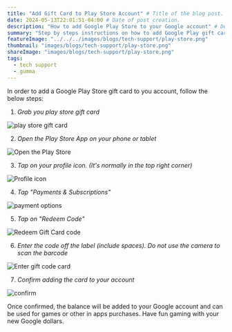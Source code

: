 ```yaml
---
title: "Add Gift Card to Play Store Account" # Title of the blog post.
date: 2024-05-13T22:01:51-04:00 # Date of post creation.
description: "How to add Google Play Store to your Google account" # Description used for search engine.
summary: "Step by steps instructions on how to add Google Play gift cards to a google account."
featureImage: "../../../images/blogs/tech-support/play-store.png"
thumbnail: "images/blogs/tech-support/play-store.png"
shareImage: "images/blogs/tech-support/play-store.png"
tags:
  - tech support
  - gumma
---
```


In order to add a Google Play Store gift card to you account, follow the below steps:

1. *Grab you play store gift card*

![play store gift card](../../../images/blogs/tech-support/gift-card.jpg)

2. *Open the Play Store App on your phone or tablet*

![Open the Play Store](../../../images/blogs/tech-support/play-store1.png)

3. *Tap on your profile icon. (It's normally in the top right corner)*

![Profile icon](../../../images/blogs/tech-support/play-store2.png)

4. *Tap "Payments & Subscriptions"*

![payment options](../../../images/blogs/tech-support/play-store3.png)

5. *Tap on "Redeem Code"*

![Redeem Gift Card code](../../../images/blogs/tech-support/play-store4.png)

6. *Enter the code off the label (include spaces). Do not use the camera to scan the barcode* 

![Enter gift code card](../../../images/blogs/tech-support/play-store5.png)

7. *Confirm adding the card to your account*

![confirm](../../../images/blogs/tech-support/play-store6.png)

Once confirmed, the balance will be added to your Google account and can be used for games or other in apps purchases. Have fun gaming with your new Google dollars.
